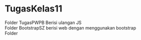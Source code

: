 # TugasKelas11
Folder TugasPWPB Berisi ulangan JS
<br>
Folder BootstrapSZ berisi web dengan menggunakan bootstrap
<br>
Folder
